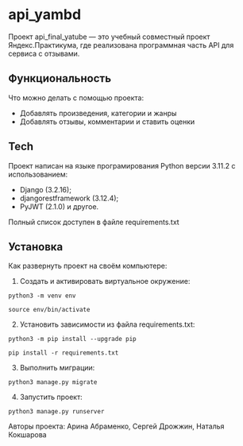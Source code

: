 # api_yambd

Проект api_final_yatube — это учебный совместный проект Яндекс.Практикума, где реализована программная часть API для сервиса с отзывами.

## Функциональность

Что можно делать с помощью проекта:

- Добавлять произведения, категории и жанры
- Добавлять отзывы, комментарии и ставить оценки 

## Tech

Проект написан на языке програмирования Python версии 3.11.2 с использованием:

- Django (3.2.16);
- djangorestframework (3.12.4);
- PyJWT (2.1.0) и другое.

Полный список доступен в файле requirements.txt

## Установка

Как развернуть проект на своём компьютере:

1. Cоздать и активировать виртуальное окружение:

```
python3 -m venv env
```

```
source env/bin/activate
```

2. Установить зависимости из файла requirements.txt:

```
python3 -m pip install --upgrade pip
```

```
pip install -r requirements.txt
```

3. Выполнить миграции:

```
python3 manage.py migrate
```

4. Запустить проект:

```
python3 manage.py runserver
```

Авторы проекта: Арина Абраменко, Сергей Дрожжин, Наталья Кокшарова
